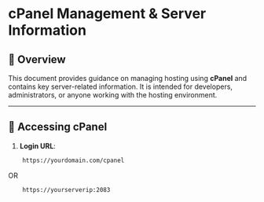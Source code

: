 # cPanel Management & Server Information

## 📌 Overview

This document provides guidance on managing hosting using **cPanel** and contains key server-related information. It is intended for developers, administrators, or anyone working with the hosting environment.

---

## 🔐 Accessing cPanel

1. **Login URL**:

```bash
    https://yourdomain.com/cpanel
```

OR

```bash
    https://yourserverip:2083
```
